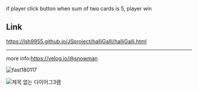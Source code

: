 if player click button when sum of two cards is 5, player win

## Link

https://lsh9955.github.io/JSproject/halliGalli/halliGalli.html

---

more info:https://velog.io/@snowman

![fast180117](https://user-images.githubusercontent.com/72291472/127738716-6b4f696d-9dd1-4746-9d37-0383212863ec.gif)

![제목 없는 다이어그3램](https://user-images.githubusercontent.com/72291472/127739054-61ec973f-778a-4a7d-a527-6204df13faff.jpg)
